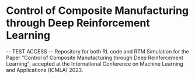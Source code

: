 # Control of Composite Manufacturing through Deep Reinforcement Learning
-- TEST ACCESS --
Repository for both RL code and RTM Simulation for the Paper "Control of Composite Manufacturing through Deep Reinforcement Learning", accepted at the International Conference on Machine Learning and Applications (ICMLA) 2023.

